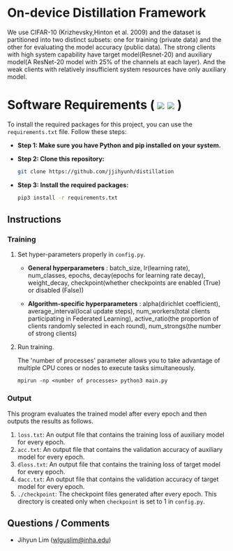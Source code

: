 # On-device Distillation Framework
We use CIFAR-10 (Krizhevsky,Hinton et al. 2009) and the dataset is partitioned into two distinct subsets: one for training (private data) and the other for evaluating the model accuracy (public data). 
The strong clients with high system capability have target model(Resnet-20) and auxiliary model(A ResNet-20 model with 25% of the channels at each layer). And the weak clients with relatively insufficient system resources have only auxiliary model.

# Software Requirements ( <img src="https://img.shields.io/badge/TensorFlow-FF6F00?style=for-the-badge&logo=TensorFlow&logoColor=white"> <img src="https://img.shields.io/badge/numpy-3776AB?style=for-the-badge&logo=numpy&logoColor=white"> )
To install the required packages for this project, you can use the `requirements.txt` file.  Follow these steps:

* **Step 1: Make sure you have Python and pip installed on your system.**
* **Step 2: Clone this repository:**

   ```bash
   git clone https://github.com/jjihyunh/distillation
* **Step 3:  Install the required packages:**
    ```bash
   pip3 install -r requirements.txt

## Instructions
### Training
 1. Set hyper-parameters properly in `config.py`.
    
      *  **General hyperparameters** :  batch_size,  lr(learning rate),  num_classes,  epochs,  decay(epochs for learning rate decay),  weight_decay,  checkpoint(whether checkpoints are enabled (True) or disabled (False))

      *  **Algorithm-specific hyperparameters** : alpha(dirichlet coefficient),  average_interval(local update steps),  num_workers(total clients participating in Federated Learning),  active_ratio(the proportion of clients randomly selected in each round),  num_strongs(the number of strong clients)

 3. Run training.
    
    The  'number of processes' parameter allows you to take advantage of multiple CPU cores or nodes to execute tasks simultaneously.
      ```
      mpirun -np <number of processes> python3 main.py
      ```
### Output
This program evaluates the trained model after every epoch and then outputs the results as follows.
 1. `loss.txt`: An output file that contains the training loss of auxiliary model for every epoch.
 2. `acc.txt`: An output file that contains the validation accuracy of auxiliary model for every epoch.
 3. `dloss.txt`: An output file that contains the training loss of target model for every epoch.
 4. `dacc.txt`: An output file that contains the validation accuracy of target model for every epoch.
 5. `./checkpoint`: The checkpoint files generated after every epoch. This directory is created only when `checkpoint` is set to 1 in `config.py`.
## Questions / Comments
 * Jihyun Lim (wlguslim@inha.edu)
